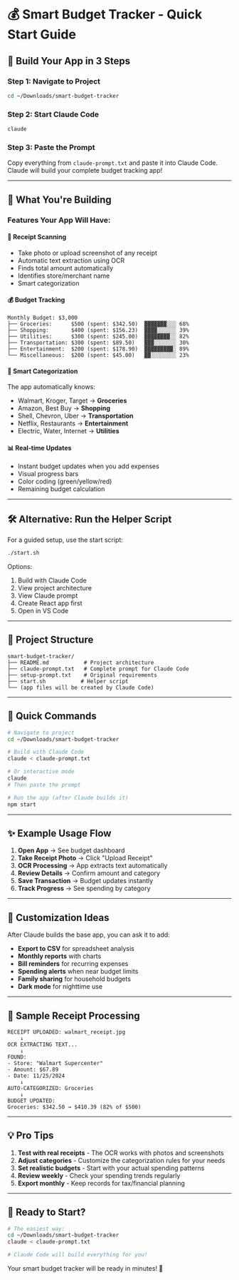 # 💰 Smart Budget Tracker - Quick Start Guide

## 🚀 Build Your App in 3 Steps

### Step 1: Navigate to Project
```bash
cd ~/Downloads/smart-budget-tracker
```

### Step 2: Start Claude Code
```bash
claude
```

### Step 3: Paste the Prompt
Copy everything from `claude-prompt.txt` and paste it into Claude Code.
Claude will build your complete budget tracking app!

---

## 📱 What You're Building

### Features Your App Will Have:

#### 📸 **Receipt Scanning**
- Take photo or upload screenshot of any receipt
- Automatic text extraction using OCR
- Finds total amount automatically
- Identifies store/merchant name
- Smart categorization

#### 💰 **Budget Tracking**
```
Monthly Budget: $3,000
├── Groceries:      $500 (spent: $342.50)  ▓▓▓▓▓▓▓░░░ 68%
├── Shopping:       $400 (spent: $156.23)  ▓▓▓▓░░░░░░ 39%
├── Utilities:      $300 (spent: $245.00)  ▓▓▓▓▓▓▓▓░░ 82%
├── Transportation: $300 (spent: $89.50)   ▓▓▓░░░░░░░ 30%
├── Entertainment:  $200 (spent: $178.90)  ▓▓▓▓▓▓▓▓▓░ 89%
└── Miscellaneous:  $200 (spent: $45.00)   ▓▓░░░░░░░░ 23%
```

#### 🤖 **Smart Categorization**
The app automatically knows:
- Walmart, Kroger, Target → **Groceries**
- Amazon, Best Buy → **Shopping**
- Shell, Chevron, Uber → **Transportation**
- Netflix, Restaurants → **Entertainment**
- Electric, Water, Internet → **Utilities**

#### 📊 **Real-time Updates**
- Instant budget updates when you add expenses
- Visual progress bars
- Color coding (green/yellow/red)
- Remaining budget calculation

---

## 🛠️ Alternative: Run the Helper Script

For a guided setup, use the start script:
```bash
./start.sh
```

Options:
1. Build with Claude Code
2. View project architecture
3. View Claude prompt
4. Create React app first
5. Open in VS Code

---

## 📂 Project Structure

```
smart-budget-tracker/
├── README.md           # Project architecture
├── claude-prompt.txt   # Complete prompt for Claude Code
├── setup-prompt.txt    # Original requirements
├── start.sh           # Helper script
└── (app files will be created by Claude Code)
```

---

## 🎯 Quick Commands

```bash
# Navigate to project
cd ~/Downloads/smart-budget-tracker

# Build with Claude Code
claude < claude-prompt.txt

# Or interactive mode
claude
# Then paste the prompt

# Run the app (after Claude builds it)
npm start
```

---

## ✨ Example Usage Flow

1. **Open App** → See budget dashboard
2. **Take Receipt Photo** → Click "Upload Receipt"
3. **OCR Processing** → App extracts text automatically
4. **Review Details** → Confirm amount and category
5. **Save Transaction** → Budget updates instantly
6. **Track Progress** → See spending by category

---

## 🔧 Customization Ideas

After Claude builds the base app, you can ask it to add:
- **Export to CSV** for spreadsheet analysis
- **Monthly reports** with charts
- **Bill reminders** for recurring expenses
- **Spending alerts** when near budget limits
- **Family sharing** for household budgets
- **Dark mode** for nighttime use

---

## 📱 Sample Receipt Processing

```
RECEIPT UPLOADED: walmart_receipt.jpg
    ↓
OCR EXTRACTING TEXT...
    ↓
FOUND:
- Store: "Walmart Supercenter"
- Amount: $67.89
- Date: 11/25/2024
    ↓
AUTO-CATEGORIZED: Groceries
    ↓
BUDGET UPDATED:
Groceries: $342.50 → $410.39 (82% of $500)
```

---

## 💡 Pro Tips

1. **Test with real receipts** - The OCR works with photos and screenshots
2. **Adjust categories** - Customize the categorization rules for your needs
3. **Set realistic budgets** - Start with your actual spending patterns
4. **Review weekly** - Check your spending trends regularly
5. **Export monthly** - Keep records for tax/financial planning

---

## 🚦 Ready to Start?

```bash
# The easiest way:
cd ~/Downloads/smart-budget-tracker
claude < claude-prompt.txt

# Claude Code will build everything for you!
```

Your smart budget tracker will be ready in minutes! 🎉
